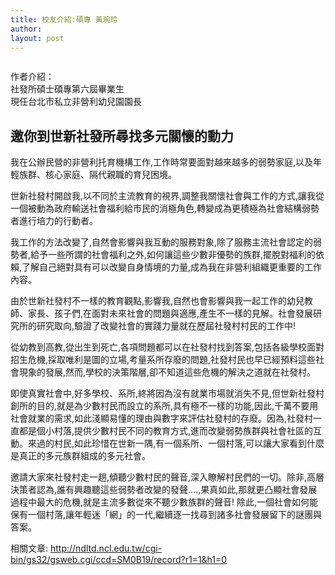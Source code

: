 ```yaml
---
title: 校友介紹:碩專 黃琬玲
author: 
layout: post
---
```


<span class="image right"><img src="{{ 'assets/images/alumni/huang01.jpg' | relative_url }}" alt="" /></span>

作者介紹：    
社發所碩士碩專第六屆畢業生  
現任台北市私立非營利幼兒園園長

## 邀你到世新社發所尋找多元關懷的動力

 

我在公辦民營的非營利托育機構工作,工作時常要面對越來越多的弱勢家庭,以及年輕族群、核心家庭、隔代親職的育兒困境。

世新社發村開啟我,以不同於主流教育的視界,調整我關懷社會與工作的方式,讓我從一個被動為政府輸送社會福利給市民的消極角色,轉變成為更積極為社會結構弱勢者進行培力的行動者。

我工作的方法改變了,自然會影響與我互動的服務對象,除了服務主流社會認定的弱勢者,給予一些所謂的社會福利之外,如何讓這些少數非優勢的族群,擺脫對福利的依賴,了解自己絕對具有可以改變自身情境的力量,成為我在非營利組織更重要的工作內容。

由於世新社發村不一樣的教育觀點,影響我,自然也會影響與我一起工作的幼兒教師、家長、孩子們,在面對未來社會的問題與適應,產生不一樣的見解。社會發展研究所的研究取向,驗證了改變社會的實踐力量就在歷屆社發村村民的工作中!

從幼教到高教,從出生到死亡,各項問題都可以在社發村找到答案,包括各級學校面對招生危機,採取唯利是圖的立場,考量系所存廢的問題,社發村民也早已經預料這些社會現象的發展,然而,學校的決策階層,卻不知道這些危機的解決之道就在社發村。

即使真實社會中,好多學校、系所,終將因為沒有就業市場就消失不見,但世新社發村創所的目的,就是為少數村民而設立的系所,具有極不一樣的功能,因此,千萬不要用社會就業的需求,如此淺顯易懂的理由與數字來評估社發村的存廢。因為,社發村一直都是個小村落,提供少數村民不同的教育方式,進而改變弱勢族群與社會社區的互動。來過的村民,如此珍惜在世新一隅,有一個系所、一個村落,可以讓大家看到什麼是真正的多元族群組成的多元社會。

邀請大家來社發村走一趟,傾聽少數村民的聲音,深入瞭解村民們的一切。除非,高層決策者認為,誰有興趣聽這些弱勢者改變的發聲....,果真如此,那就更凸顯社會發展過程中最大的危機,就是主流多數從來不聽少數族群的聲音!
除此,一個社會如何能保有一個村落,讓年輕迷「網」的一代,繼續逐一找尋到諸多社會發展留下的謎團與答案。

相關文章: http://ndltd.ncl.edu.tw/cgi-bin/gs32/gsweb.cgi/ccd=SM0B19/record?r1=1&h1=0